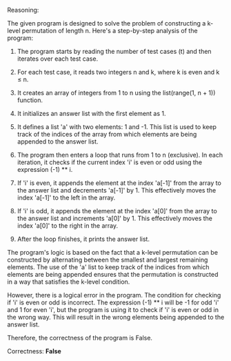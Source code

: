 Reasoning:

The given program is designed to solve the problem of constructing a k-level permutation of length n. Here's a step-by-step analysis of the program:

1. The program starts by reading the number of test cases (t) and then iterates over each test case.

2. For each test case, it reads two integers n and k, where k is even and k ≤ n.

3. It creates an array of integers from 1 to n using the list(range(1, n + 1)) function.

4. It initializes an answer list with the first element as 1.

5. It defines a list 'a' with two elements: 1 and -1. This list is used to keep track of the indices of the array from which elements are being appended to the answer list.

6. The program then enters a loop that runs from 1 to n (exclusive). In each iteration, it checks if the current index 'i' is even or odd using the expression (-1) ** i.

7. If 'i' is even, it appends the element at the index 'a[-1]' from the array to the answer list and decrements 'a[-1]' by 1. This effectively moves the index 'a[-1]' to the left in the array.

8. If 'i' is odd, it appends the element at the index 'a[0]' from the array to the answer list and increments 'a[0]' by 1. This effectively moves the index 'a[0]' to the right in the array.

9. After the loop finishes, it prints the answer list.

The program's logic is based on the fact that a k-level permutation can be constructed by alternating between the smallest and largest remaining elements. The use of the 'a' list to keep track of the indices from which elements are being appended ensures that the permutation is constructed in a way that satisfies the k-level condition.

However, there is a logical error in the program. The condition for checking if 'i' is even or odd is incorrect. The expression (-1) ** i will be -1 for odd 'i' and 1 for even 'i', but the program is using it to check if 'i' is even or odd in the wrong way. This will result in the wrong elements being appended to the answer list.

Therefore, the correctness of the program is False.

Correctness: **False**